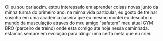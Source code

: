 Oi eu sou carlaozim.
estou interessado em aprender coisas novas junto da minha turma do primeiro ano.
na minha vida particular, eu gosto de treinar sosinho em uma academia caseira que eu mesmo montei
eu descobri o mundo da musculação atraves do meu amigo "safatem" meu atual GYM BRO (parceiro de treino) onde esta comigo ate hoje nessa caminhada.
estamos sempre em evolução para atingir uma certa meta que eu criei.
